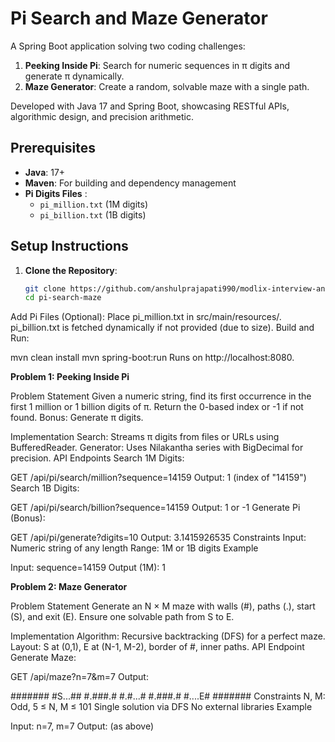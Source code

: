 # Pi Search and Maze Generator

A Spring Boot application solving two coding challenges:
1. **Peeking Inside Pi**: Search for numeric sequences in π digits and generate π dynamically.
2. **Maze Generator**: Create a random, solvable maze with a single path.

Developed with Java 17 and Spring Boot, showcasing RESTful APIs, algorithmic design, and precision arithmetic.

## Prerequisites
- **Java**: 17+
- **Maven**: For building and dependency management
- **Pi Digits Files** :
  - `pi_million.txt` (1M digits)
  - `pi_billion.txt` (1B digits)


## Setup Instructions
1. **Clone the Repository**:
   ```bash
   git clone https://github.com/anshulprajapati990/modlix-interview-anshul-prajapati.git
   cd pi-search-maze
Add Pi Files (Optional):
Place pi_million.txt in src/main/resources/.
pi_billion.txt is fetched dynamically if not provided (due to size).
Build and Run:

mvn clean install
mvn spring-boot:run
Runs on http://localhost:8080.

**Problem 1: Peeking Inside Pi**

Problem Statement
Given a numeric string, find its first occurrence in the first 1 million or 1 billion digits of π. Return the 0-based index or -1 if not found. Bonus: Generate π digits.

Implementation
Search: Streams π digits from files or URLs using BufferedReader.
Generator: Uses Nilakantha series with BigDecimal for precision.
API Endpoints
Search 1M Digits:

GET /api/pi/search/million?sequence=14159
Output: 1 (index of "14159")
Search 1B Digits:

GET /api/pi/search/billion?sequence=14159
Output: 1 or -1
Generate Pi (Bonus):

GET /api/pi/generate?digits=10
Output: 3.1415926535
Constraints
Input: Numeric string of any length
Range: 1M or 1B digits
Example

Input: sequence=14159
Output (1M): 1


**Problem 2: Maze Generator**

Problem Statement
Generate an N × M maze with walls (#), paths (.), start (S), and exit (E). Ensure one solvable path from S to E.

Implementation
Algorithm: Recursive backtracking (DFS) for a perfect maze.
Layout: S at (0,1), E at (N-1, M-2), border of #, inner paths.
API Endpoint
Generate Maze:

GET /api/maze?n=7&m=7
Output:

#######
#S...##
#.###.#
#.#...#
#.###.#
#....E#
#######
Constraints
N, M: Odd, 5 ≤ N, M ≤ 101
Single solution via DFS
No external libraries
Example

Input: n=7, m=7
Output: (as above)
